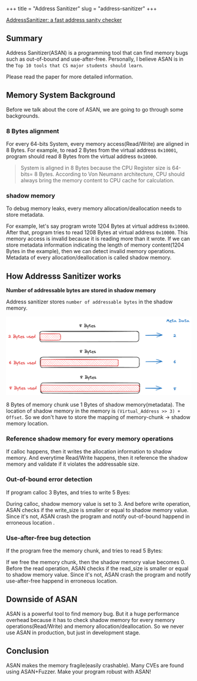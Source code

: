 +++
title = "Address Sanitizer"
slug = "address-sanitizer"
+++

[AddressSanitizer: a fast address sanity checker](https://dl.acm.org/doi/10.5555/2342821.2342849)

## Summary
Address Sanitizer(ASAN) is a programming tool that can find memory bugs such as out-of-bound and use-after-free. Personally, I believe ASAN is in the `Top 10 tools that CS major students should learn`.

Please read the paper for more detailed information.

## Memory System Background
Before we talk about the core of ASAN, we are going to go through some backgrounds.

### 8 Bytes alignment
For every 64-bits System, every memory access(Read/Write) are aligned in 8 Bytes.
For example, to read 2 Bytes from the virtual address `0x10001`, program should read 8 Bytes from the virtual address `0x10000`.

> System is aligned in 8 Bytes because the CPU Register size is 64-bits= 8 Bytes. According to Von Neumann architecture, CPU should always bring the memory content to CPU cache for calculation.

### shadow memory
To debug memory leaks, every memory allocation/deallocation needs to store metadata.

For example, let's say program wrote 1204 Bytes at virtual address `0x10000`. After that, program tries to read 1208 Bytes at virtual address `0x10000`. This memory access is invalid because it is reading more than it wrote. If we can store metadata information indicating the length of memory content(1204 Bytes in the example), then we can detect invalid memory operations.
Metadata of every allocation/deallocation is called shadow memory.

## How Addresss Sanitizer works
**Number of addressable bytes are stored in shadow memory**

Address sanitizer stores `number of addressable bytes` in the shadow memory.

<img src="shadow-memory.png" alt="shadow memory">

8 Bytes of memory chunk use 1 Bytes of shadow memory(metadata). The location of shadow memory in the memory is `(Virtual_Address >> 3) + Offset`. So we don't have to store the mapping of memory-chunk -> shadow memory location.

### Reference shadow memory for every memory operations
If calloc happens, then it writes the allocation information to shadow memory. And everytime Read/Write happens, then it reference the shadow memory and validate if it violates the addressable size.

### Out-of-bound error detection
If program calloc 3 Bytes, and tries to write 5 Byes:

During calloc, shadow memory value is set to 3. And before write operation, ASAN checks if the write_size is smaller or equal to shadow memory value. Since it's not, ASAN crash the program and notify out-of-bound happend in erroneous location .

### Use-after-free bug detection
If the program free the memory chunk, and tries to read 5 Bytes:

If we free the memory chunk, then the shadow memory value becomes 0. Before the read operation, ASAN checks if the read_size is smaller or equal to shadow memory value. Since it's not, ASAN crash the program and notify use-after-free happend in erroneous location.

## Downside of ASAN
ASAN is a powerful tool to find memory bug. But it a huge performance overhead because it has to check shadow memory for every memory operations(Read/Write) and memory allocation/deallocation. So we never use ASAN in production, but just in development stage.

## Conclusion
ASAN makes the memory fragile(easily crashable). Many CVEs are found using ASAN+Fuzzer. Make your program robust with ASAN!
